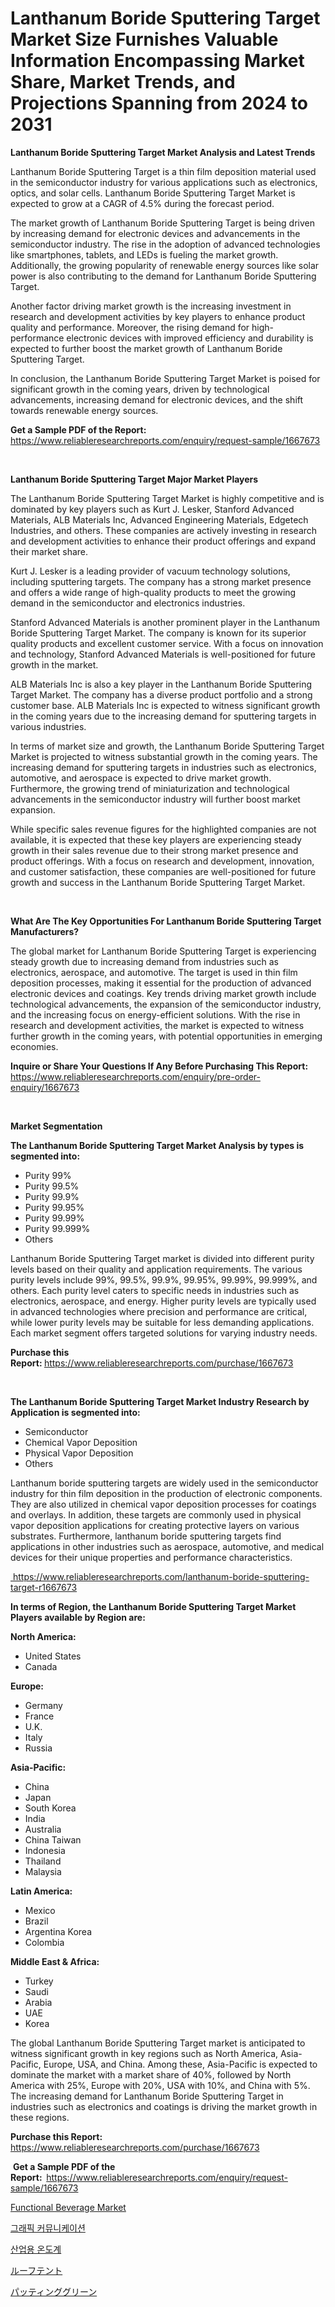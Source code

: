 <p><h1>Lanthanum Boride Sputtering Target Market Size Furnishes Valuable Information Encompassing Market Share, Market Trends, and Projections Spanning from 2024 to 2031</h1></p><p><strong>Lanthanum Boride Sputtering Target Market Analysis and Latest Trends</strong></p>
<p><p>Lanthanum Boride Sputtering Target is a thin film deposition material used in the semiconductor industry for various applications such as electronics, optics, and solar cells. Lanthanum Boride Sputtering Target Market is expected to grow at a CAGR of 4.5% during the forecast period.</p><p>The market growth of Lanthanum Boride Sputtering Target is being driven by increasing demand for electronic devices and advancements in the semiconductor industry. The rise in the adoption of advanced technologies like smartphones, tablets, and LEDs is fueling the market growth. Additionally, the growing popularity of renewable energy sources like solar power is also contributing to the demand for Lanthanum Boride Sputtering Target.</p><p>Another factor driving market growth is the increasing investment in research and development activities by key players to enhance product quality and performance. Moreover, the rising demand for high-performance electronic devices with improved efficiency and durability is expected to further boost the market growth of Lanthanum Boride Sputtering Target.</p><p>In conclusion, the Lanthanum Boride Sputtering Target Market is poised for significant growth in the coming years, driven by technological advancements, increasing demand for electronic devices, and the shift towards renewable energy sources.</p></p>
<p><strong>Get a Sample PDF of the Report:&nbsp;</strong> <a href="https://www.reliableresearchreports.com/enquiry/request-sample/1667673">https://www.reliableresearchreports.com/enquiry/request-sample/1667673</a></p>
<p>&nbsp;</p>
<p><strong>Lanthanum Boride Sputtering Target Major Market Players</strong></p>
<p><p>The Lanthanum Boride Sputtering Target Market is highly competitive and is dominated by key players such as Kurt J. Lesker, Stanford Advanced Materials, ALB Materials Inc, Advanced Engineering Materials, Edgetech Industries, and others. These companies are actively investing in research and development activities to enhance their product offerings and expand their market share.</p><p>Kurt J. Lesker is a leading provider of vacuum technology solutions, including sputtering targets. The company has a strong market presence and offers a wide range of high-quality products to meet the growing demand in the semiconductor and electronics industries.</p><p>Stanford Advanced Materials is another prominent player in the Lanthanum Boride Sputtering Target Market. The company is known for its superior quality products and excellent customer service. With a focus on innovation and technology, Stanford Advanced Materials is well-positioned for future growth in the market.</p><p>ALB Materials Inc is also a key player in the Lanthanum Boride Sputtering Target Market. The company has a diverse product portfolio and a strong customer base. ALB Materials Inc is expected to witness significant growth in the coming years due to the increasing demand for sputtering targets in various industries.</p><p>In terms of market size and growth, the Lanthanum Boride Sputtering Target Market is projected to witness substantial growth in the coming years. The increasing demand for sputtering targets in industries such as electronics, automotive, and aerospace is expected to drive market growth. Furthermore, the growing trend of miniaturization and technological advancements in the semiconductor industry will further boost market expansion.</p><p>While specific sales revenue figures for the highlighted companies are not available, it is expected that these key players are experiencing steady growth in their sales revenue due to their strong market presence and product offerings. With a focus on research and development, innovation, and customer satisfaction, these companies are well-positioned for future growth and success in the Lanthanum Boride Sputtering Target Market.</p></p>
<p>&nbsp;</p>
<p><strong>What Are The Key Opportunities For Lanthanum Boride Sputtering Target Manufacturers?</strong></p>
<p><p>The global market for Lanthanum Boride Sputtering Target is experiencing steady growth due to increasing demand from industries such as electronics, aerospace, and automotive. The target is used in thin film deposition processes, making it essential for the production of advanced electronic devices and coatings. Key trends driving market growth include technological advancements, the expansion of the semiconductor industry, and the increasing focus on energy-efficient solutions. With the rise in research and development activities, the market is expected to witness further growth in the coming years, with potential opportunities in emerging economies.</p></p>
<p><strong>Inquire or Share Your Questions If Any Before Purchasing This Report:</strong> <a href="https://www.reliableresearchreports.com/enquiry/pre-order-enquiry/1667673">https://www.reliableresearchreports.com/enquiry/pre-order-enquiry/1667673</a></p>
<p>&nbsp;</p>
<p><strong>Market Segmentation</strong></p>
<p><strong>The Lanthanum Boride Sputtering Target Market Analysis by types is segmented into:</strong></p>
<p><ul><li>Purity 99%</li><li>Purity 99.5%</li><li>Purity 99.9%</li><li>Purity 99.95%</li><li>Purity 99.99%</li><li>Purity 99.999%</li><li>Others</li></ul></p>
<p><p>Lanthanum Boride Sputtering Target market is divided into different purity levels based on their quality and application requirements. The various purity levels include 99%, 99.5%, 99.9%, 99.95%, 99.99%, 99.999%, and others. Each purity level caters to specific needs in industries such as electronics, aerospace, and energy. Higher purity levels are typically used in advanced technologies where precision and performance are critical, while lower purity levels may be suitable for less demanding applications. Each market segment offers targeted solutions for varying industry needs.</p></p>
<p><strong>Purchase this Report:&nbsp;</strong><a href="https://www.reliableresearchreports.com/purchase/1667673">https://www.reliableresearchreports.com/purchase/1667673</a></p>
<p>&nbsp;</p>
<p><strong>The Lanthanum Boride Sputtering Target Market Industry Research by Application is segmented into:</strong></p>
<p><ul><li>Semiconductor</li><li>Chemical Vapor Deposition</li><li>Physical Vapor Deposition</li><li>Others</li></ul></p>
<p><p>Lanthanum boride sputtering targets are widely used in the semiconductor industry for thin film deposition in the production of electronic components. They are also utilized in chemical vapor deposition processes for coatings and overlays. In addition, these targets are commonly used in physical vapor deposition applications for creating protective layers on various substrates. Furthermore, lanthanum boride sputtering targets find applications in other industries such as aerospace, automotive, and medical devices for their unique properties and performance characteristics.</p></p>
<p><a href="https://www.reliableresearchreports.com/lanthanum-boride-sputtering-target-r1667673">&nbsp;https://www.reliableresearchreports.com/lanthanum-boride-sputtering-target-r1667673</a></p>
<p><strong>In terms of Region, the Lanthanum Boride Sputtering Target Market Players available by Region are:</strong></p>
<p>
    <p> <strong> North America: </strong>
        <ul>
            <li>United States</li>
            <li>Canada</li>
        </ul>
        </p> 
    <p> <strong> Europe: </strong>
        <ul>
            <li>Germany</li>
            <li>France</li>
            <li>U.K.</li>
            <li>Italy</li>
            <li>Russia</li>
        </ul>
        </p> 
    <p> <strong> Asia-Pacific: </strong>
        <ul>
            <li>China</li>
            <li>Japan</li>
            <li>South Korea</li>
            <li>India</li>
            <li>Australia</li>
            <li>China Taiwan</li>
            <li>Indonesia</li>
            <li>Thailand</li>
            <li>Malaysia</li>
        </ul>
        </p> 
    <p> <strong> Latin America: </strong>
        <ul>
            <li>Mexico</li>
            <li>Brazil</li>
            <li>Argentina Korea</li>
            <li>Colombia</li>
        </ul>
        </p> 
    <p> <strong> Middle East & Africa: </strong>
        <ul>
            <li>Turkey</li>
            <li>Saudi</li>
            <li>Arabia</li>
            <li>UAE</li>
            <li>Korea</li>
        </ul>
    </p>
    </p>
<p><p>The global Lanthanum Boride Sputtering Target market is anticipated to witness significant growth in key regions such as North America, Asia-Pacific, Europe, USA, and China. Among these, Asia-Pacific is expected to dominate the market with a market share of 40%, followed by North America with 25%, Europe with 20%, USA with 10%, and China with 5%. The increasing demand for Lanthanum Boride Sputtering Target in industries such as electronics and coatings is driving the market growth in these regions.</p></p>
<p><strong>Purchase this Report: </strong><a href="https://www.reliableresearchreports.com/purchase/1667673">https://www.reliableresearchreports.com/purchase/1667673</a></p>
<p>&nbsp;<strong>Get a Sample PDF of the Report:&nbsp;&nbsp;</strong><a href="https://www.reliableresearchreports.com/enquiry/request-sample/1667673">https://www.reliableresearchreports.com/enquiry/request-sample/1667673</a></p>
<p><strong></strong></p>
<p><p><a href="https://www.linkedin.com/pulse/functional-beverage-market-analysis-sze-forecasted-period-w0qic">Functional Beverage Market</a></p><p><a href="https://github.com/fernandotryO5lson96765/Market-Research-Report-List-1/blob/main/623065255385.md">그래픽 커뮤니케이션</a></p><p><a href="https://medium.com/@axintepreda1/%EC%82%B0%EC%97%85-%EC%98%A8%EB%8F%84%EA%B3%84-%EC%8B%9C%EC%9E%A5-%EC%8B%9C%EC%9E%A5-%EC%A0%90%EC%9C%A0%EC%9C%A8-%EC%8B%9C%EC%9E%A5-%EB%8F%99%ED%96%A5-%EB%B0%8F-%EB%AF%B8%EB%9E%98-%EC%84%B1%EC%9E%A5-%ED%83%90%EC%83%89-1e967126c2b3">산업용 온도계</a></p><p><a href="https://medium.com/@bl2501989/%E5%B1%8B%E6%A0%B9%E3%83%86%E3%83%B3%E3%83%88%E5%B8%82%E5%A0%B4-%E3%82%BF%E3%82%A4%E3%83%97-%E3%82%A2%E3%83%97%E3%83%AA%E3%82%B1%E3%83%BC%E3%82%B7%E3%83%A7%E3%83%B3-%E5%9C%B0%E7%90%86%E3%81%AB%E3%82%88%E3%82%8B%E5%8C%85%E6%8B%AC%E7%9A%84%E8%A9%95%E4%BE%A1-162b4091b2b5">ルーフテント</a></p><p><a href="https://github.com/mm14022023/Market-Research-Report-List-1/blob/main/224797557151.md">パッティンググリーン</a></p></p>